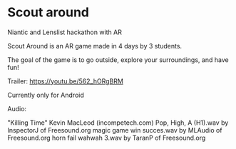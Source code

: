# Scout around
Niantic and Lenslist hackathon with AR

Scout Around is an AR game made in 4 days by 3 students.

The goal of the game is to go outside, explore your surroundings, and have fun!

Trailer: https://youtu.be/562_hORgBRM

Currently only for Android





Audio:

"Killing Time" Kevin MacLeod (incompetech.com)
Pop, High, A (H1).wav by InspectorJ  of Freesound.org
magic game win succes.wav  by MLAudio of Freesound.org
horn fail wahwah 3.wav  by TaranP of Freesound.org
